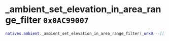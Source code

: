 # _ambient_set_elevation_in_area_range_filter `0x0AC99007`

```lua
natives.ambient._ambient_set_elevation_in_area_range_filter(_unk0 --[[ integer ]], _unk1 --[[ integer ]])
```